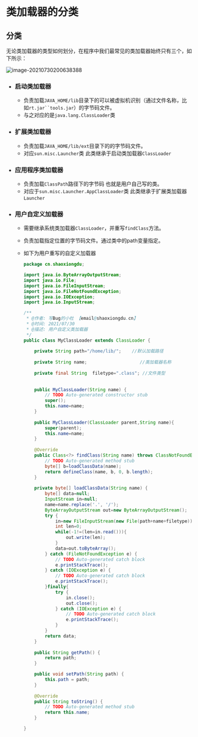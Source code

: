 # 类加载器的分类

## 分类

无论类加载器的类型如何划分，在程序中我们最常见的类加载器始终只有三个，如下所示：

![image-20210730200638388](https://gitee.com/ShaoxiongDu/imageBed/raw/master//images/image-20210730200638388.png)

- ### 启动类加载器

  - 负责加载`JAVA_HOME/lib`目录下的可以被虚拟机识别（通过文件名称，比如`rt.jar``tools.jar`）的字节码文件。
  - 与之对应的是`java.lang.ClassLoader`类 

- ### 扩展类加载器

  - 负责加载`JAVA_HOME/lib/ext`目录下的的字节码文件。
  - 对应`sun.misc.Launcher`类 此类继承于启动类加载器`ClassLoader`

- ### 应用程序类加载器

  - 负责加载`ClassPath`路径下的字节码 也就是用户自己写的类。
  - 对应于`sun.misc.Launcher.AppClassLoader`类  此类继承于扩展类加载器`Launcher`

- ### 用户自定义加载器

  - 需要继承系统类加载器`ClassLoader`，并重写`findClass`方法。

  - 负责加载指定位置的字节码文件。通过类中的path变量指定。

  - 如下为用户重写的自定义加载器

    ```java
    package cn.shaoxiongdu;
    
    import java.io.ByteArrayOutputStream;
    import java.io.File;
    import java.io.FileInputStream;
    import java.io.FileNotFoundException;
    import java.io.IOException;
    import java.io.InputStream;
    
    /**
     * @作者: 写Bug的小杜 【email@shaoxiongdu.cn】
     * @时间: 2021/07/30
     * @描述: 用户自定义类加载器
     */
    public class MyClassLoader extends ClassLoader {
        
        private String path="/home/lib/";    //默认加载路径
        
        private String name;                    //类加载器名称
        
        private final String  filetype=".class"; //文件类型
        
        
        public MyClassLoader(String name) {
            // TODO Auto-generated constructor stub
            super();
            this.name=name;
        }
        
        public MyClassLoader(ClassLoader parent,String name){
            super(parent);
            this.name=name;
        }
        
        @Override
        public Class<?> findClass(String name) throws ClassNotFoundException {
            // TODO Auto-generated method stub
            byte[] b=loadClassData(name);
            return defineClass(name, b, 0, b.length);
        }
        
        private byte[] loadClassData(String name) {
            byte[] data=null;
            InputStream in=null;
            name=name.replace('.', '/');
            ByteArrayOutputStream out=new ByteArrayOutputStream();
            try {
                in=new FileInputStream(new File(path+name+filetype));
                int len=0;
                while(-1!=(len=in.read())){
                    out.write(len);
                }
                data=out.toByteArray();
            } catch (FileNotFoundException e) {
                // TODO Auto-generated catch block
                e.printStackTrace();
            } catch (IOException e) {
                // TODO Auto-generated catch block
                e.printStackTrace();
            }finally{
                try {
                    in.close();
                    out.close();
                } catch (IOException e) {
                    // TODO Auto-generated catch block
                    e.printStackTrace();
                }
            }
            return data;
        }
        
        public String getPath() {
            return path;
        }
    
        public void setPath(String path) {
            this.path = path;
        }
        
        @Override
        public String toString() {
            // TODO Auto-generated method stub
            return this.name;
        }
    
    }
    ```
